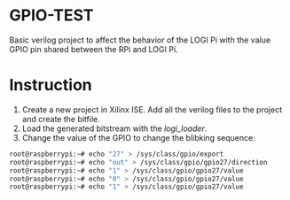 # GPIO-TEST

Basic verilog project to affect the behavior of the LOGI Pi with the value GPIO pin shared between the RPi and LOGI Pi. 

# Instruction

1. Create a new project in Xilinx ISE. Add all the verilog files to the project and create the bitfile.
2. Load the generated bitstream with the *logi_loader*.
3. Change the value of the GPIO to change the blibking sequence:
```bash
root@raspberrypi:~# echo "27" > /sys/class/gpio/export
root@raspberrypi:~# echo "out" > /sys/class/gpio/gpio27/direction
root@raspberrypi:~# echo "1" > /sys/class/gpio/gpio27/value
root@raspberrypi:~# echo "0" > /sys/class/gpio/gpio27/value
root@raspberrypi:~# echo "1" > /sys/class/gpio/gpio27/value
```
